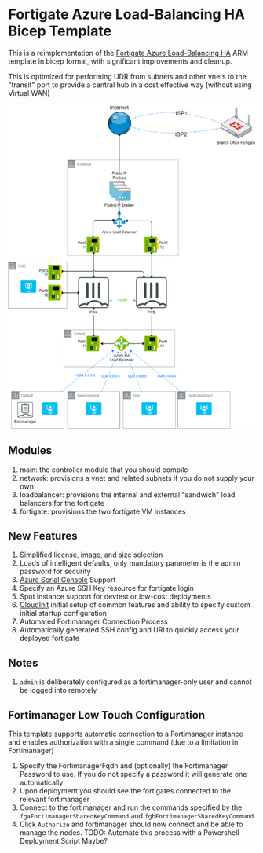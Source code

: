 # Fortigate Azure Load-Balancing HA Bicep Template

This is a reimplementation of the [Fortigate Azure Load-Balancing HA](https://github.com/fortinetsolutions/Azure-Templates/tree/master/FortiGate/Azure%20Active-Active%20LoadBalancer%20HA-Ports) ARM template in bicep format, with significant improvements and cleanup.

This is optimized for performing UDR from subnets and other vnets to the "transit" port to provide a central hub in a cost effective way (without using Virtual WAN)

![Diagram](images/AADesign.png)

## Modules
1. main: the controller module that you should compile
2. network: provisions a vnet and related subnets if you do not supply your own
3. loadbalancer: provisions the internal and external "sandwich" load balancers for the fortigate
4. fortigate: provisions the two fortigate VM instances

## New Features
1. Simplified license, image, and size selection
1. Loads of intelligent defaults, only mandatory parameter is the admin password for security
1. [Azure Serial Console](https://docs.microsoft.com/en-us/troubleshoot/azure/virtual-machines/serial-console-overview) Support
1. Specify an Azure SSH Key resource for fortigate login
1. Spot instance support for devtest or low-cost deployments
1. [CloudInit](https://docs.fortinet.com/document/fortigate/6.2.0/aws-cookbook/760385/cloud-init) initial setup of common features and ability to specify custom initial startup configuration
1. Automated Fortimanager Connection Process
1. Automatically generated SSH config and URI to quickly access your deployed fortigate

## Notes
1. `admin` is deliberately configured as a fortimanager-only user and cannot be logged into remotely

## Fortimanager Low Touch Configuration
This template supports automatic connection to a Fortimanager instance and enables authorization with a single command (due to a limitation in Fortimanager)
1. Specify the FortimanagerFqdn and (optionally) the Fortimanager Password to use. If you do not specify a password it will generate one automatically
1. Upon deployment you should see the fortigates connected to the relevant fortimanager
1. Connect to the fortimanager and run the commands specified by the `fgaFortimanagerSharedKeyCommand` and `fgbFortimanagerSharedKeyCommand`
1. Click `Authorize` and fortimanager should now connect and be able to manage the nodes.
TODO: Automate this process with a Powershell Deployment Script Maybe?